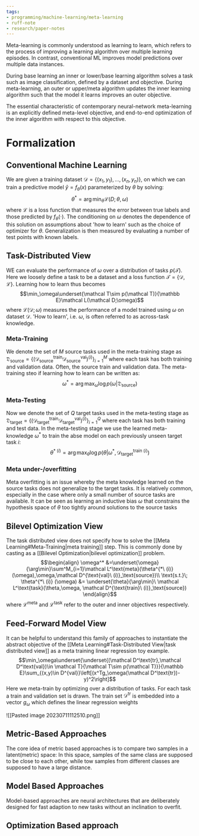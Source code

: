```yaml
---
tags:
- programming/machine-learning/meta-learning
- ruff-note
- research/paper-notes
---
```

Meta-learning is commonly understood as learning to learn, which refers to the process of improving a learning algorithm over multiple learning episodes. In contrast, conventional ML improves model predictions over multiple data instances.

During base learning an inner or lower/base learning algorithm solves a task such as image classification, defined by a dataset and objective. During meta-learning, an outer or upper/meta algorithm updates the inner learning algorithm such that the model it learns improves an outer objective.

The essential characteristic of contemporary neural-network  meta-learning is an explicitly defined meta-level objective, and end-to-end optimization of the inner algorithm with respect to this  objective.

# Formalization
## Conventional Machine Learning
We are given a training dataset $\mathcal D=\{(x_1,y_1),...,(x_n,y_n)\}$, on which we  can train a predictive model $\hat{y} = f_\theta(x)$ parameterized by $\theta$ by solving:
$$\theta^*=\arg\min_\theta\mathcal L(D;\theta,\omega)$$
where $\mathcal L$ is a loss function that measures the error between true labels and those predicted by $f_\theta(\cdot)$. The conditioning on $\omega$ denotes the dependence of this solution on assumptions about 'how to learn' such as the choice of optimizer for $\theta$. Generalization is then measured by evaluating a number of test points with known labels.
## Task-Distributed View
WE can evaluate the performance of $\omega$  over a distribution of tasks $p(\mathcal T)$. Here we loosely define a task to be a dataset and a loss function $\mathcal T=\{\mathcal D,\mathcal L\}$. Learning how to learn thus becomes $$\min_\omega\underset{\mathcal T\sim p(\mathcal T)}{\mathbb E}\mathcal L(\mathcal D;\omega)$$
where $\mathcal L(\mathcal D;\omega)$ measures the performance of a model trained using $\omega$ on dataset $\mathcal D$. 'How to learn', i.e. $\omega$, is often referred to as across-task knowledge.

### Meta-Training
We denote the set of $M$ source tasks used in the meta-training stage as $\mathfrak D_{\text{source}}=\{(\mathcal D_{\text{source}}^{\text{train}}\mathcal D_{\text{source}}^\text{val})^{(i)}\}^M_{i=1}$ where each task has both training and validation data. Often, the source train and validation data. The meta-training steo if learning how to learn can be written as:
$$\omega^*=\arg\max_\omega\log p(\omega|\mathfrak D_\text{source})$$ 
### Meta-Testing
Now we denote the set of $Q$ target tasks used in the meta-testing stage as $\mathfrak D_{\text{target}}=\{(\mathcal D_{\text{target}}^{\text{train}}\mathcal D_{\text{target}}^\text{val})^{(i)}\}^Q_{i=1}$ where each task has both training and test data. In the meta-testing stage we use the learned meta-knowledge $\omega^*$ to train the abse model on each previously unseen target task $i$:
$$\theta^{*\ (i)}=\arg\max_\theta\log p(\theta|\omega^*,\mathcal D_\text{target}^{\text{train}\ (i)})$$
### Meta under-/overfitting
Meta overfitting is an issue whereby the meta knowledge learned on the source tasks does not generalize to the target tasks. It is relatively common, especially in the case where only a small number of source tasks are available. It can be seen as learning an inductive bias $\omega$ that constrains the hypothesis space of $\theta$ too tightly around solutions to the source tasks

## Bilevel Optimization View
The task distributed view does not specify how to solve the [[Meta Learning#Meta-Training|meta training]] step. This is commonly done by casting as a [[Bilevel Optimization|bilevel optimization]] problem. 
$$\begin{align}
\omega^* &=\underset{\omega}{\arg\min}\sum^M_{i=1}\mathcal L^\text{meta}(\theta^{*\ (i)}(\omega),\omega,\mathcal D^{\text{val}\ (i)}_\text{source})\\
\text{s.t.}\; \theta^{*\ (i)} (\omega) &= \underset{\theta}{\arg\min}\ \mathcal L^\text{task}(\theta,\omega,
\mathcal D^{\text{train}\ (i)}_\text{source})
\end{align}$$
where $\mathcal L^\text{meta}$ and $\mathcal L^\text{task}$ refer to the outer and inner objectives respectively.

## Feed-Forward Model View
It can be helpful to understand this family of approaches to instantiate the abstract objective of the [[Meta Learning#Task-Distributed View|task distributed view]] as a meta training linear regression toy example. 
$$\min_\omega\underset{\underset{(\mathcal D^\text{tr},\mathcal D^\text{val})\in \mathcal T}{\mathcal T\sim p(\mathcal T)}}{\mathbb E}\sum_{(x,y)\in D^{val}}\left[(x^Tg_\omega(\mathcal D^\text{tr})-y)^2\right]$$
Here we meta-train by optimizing over a distribution of tasks. For each task a train and validation set is drawn. The train set $\mathcal D^\text{tr}$ is embedded into a vector $g_\omega$ which defines the linear regression weights 

![[Pasted image 20230711112510.png]]
## Metric-Based Approaches
The core idea of metric based approaches is to compare two samples in a latent(metric) space: In this space, samples of the same class are supposed to be close to each other, while tow samples from different classes are supposed to have a large distance.

## Model Based Approaches
Model-based approaches are neural architectures that are deliberately designed for fast adaption to new tasks without an inclination to overfit. 

## Optimization Based approach